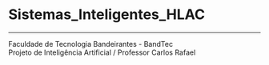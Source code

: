 # Sistemas_Inteligentes_HLAC

------------------------------------------------------------
Faculdade de Tecnologia Bandeirantes - BandTec               
Projeto de Inteligência Artificial / Professor Carlos Rafael
